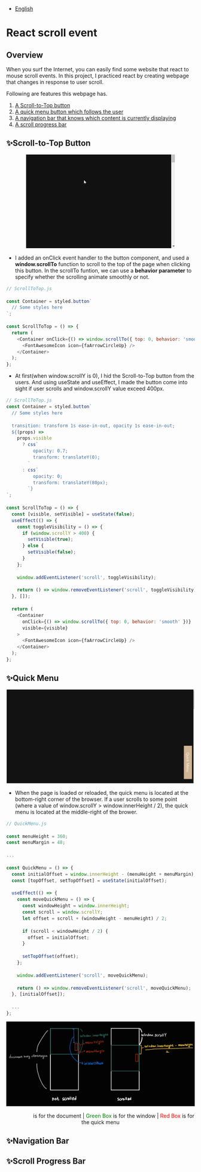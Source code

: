 - [English](#react-scroll-event)

# React scroll event

## Overview

When you surf the Internet, you can easily find some website that react to mouse scroll events. In this project, I practiced react by creating webpage that changes in response to user scroll.

Following are features this webpage has.

1. [A Scroll-to-Top button](#scroll-to-top-button)
2. [A quick menu button which follows the user](#quick-menu-button)
3. [A navigation bar that knows which content is currently displaying](#navigation-bar)
4. [A scroll progress bar](#scroll-progress-bar)

## ✨Scroll-to-Top Button

<div align="center">
<img src="./README_ASSETS/ScrollToTopButton.gif" height="250px">
</div>

- I added an onClick event handler to the button component, and used a **window.scrollTo** function to scroll to the top of the page when clicking this button. In the scrollTo funtion, we can use a **behavior parameter** to specify whether the scrolling animate smoothly or not.

```js
// ScrollToTop.js

const Container = styled.button`
  // Some styles here
`;

const ScrollToTop = () => {
  return (
    <Container onClick={() => window.scrollTo({ top: 0, behavior: 'smooth' })}>
      <FontAwesomeIcon icon={faArrowCircleUp} />
    </Container>
  );
};
```

- At first(when window.scrollY is 0), I hid the Scroll-to-Top button from the users. And using useState and useEffect, I made the button come into sight if user scrolls and window.scrollY value exceed 400px.

```js
// ScrollToTop.js
const Container = styled.button`
  // Some styles here

  transition: transform 1s ease-in-out, opacity 1s ease-in-out;
  ${(props) =>
    props.visible
      ? css`
          opacity: 0.7;
          transform: translateY(0);
        `
      : css`
          opacity: 0;
          transform: translateY(80px);
        `}
`;

const ScrollToTop = () => {
  const [visible, setVisible] = useState(false);
  useEffect(() => {
    const toggleVisibility = () => {
      if (window.scrollY > 400) {
        setVisible(true);
      } else {
        setVisible(false);
      }
    };

    window.addEventListener('scroll', toggleVisibility);

    return () => window.removeEventListener('scroll', toggleVisibility);
  }, []);

  return (
    <Container
      onClick={() => window.scrollTo({ top: 0, behavior: 'smooth' })}
      visible={visible}
    >
      <FontAwesomeIcon icon={faArrowCircleUp} />
    </Container>
  );
};
```

## ✨Quick Menu

<div align="center">
<img src="./README_ASSETS/QuickMenu.gif" height="250px">
</div>

- When the page is loaded or reloaded, the quick menu is located at the bottom-right corner of the browser. If a user scrolls to some point (where a value of window.scrollY > window.innerHeight / 2), the quick menu is located at the middle-right of the brower.

```js
// QuickMenu.js

const menuHeight = 360;
const menuMargin = 48;

...

const QuickMenu = () => {
  const initialOffset = window.innerHeight - (menuHeight + menuMargin);
  const [topOffset, setTopOffset] = useState(initialOffset);

  useEffect(() => {
    const moveQuickMenu = () => {
      const windowHeight = window.innerHeight;
      const scroll = window.scrollY;
      let offset = scroll + (windowHeight - menuHeight) / 2;

      if (scroll < windowHeight / 2) {
        offset = initialOffset;
      }

      setTopOffset(offset);
    };

    window.addEventListener('scroll', moveQuickMenu);

    return () => window.removeEventListener('scroll', moveQuickMenu);
  }, [initialOffset]);

  ...
};
```

<div align="center">
<img src="./README_ASSETS/QuickMenuDescription.jpg" >

<font color="white">White Box</font> is for the document |
<font color="green">Green Box</font> is for the window |
<font color="red">Red Box</font> is for the quick menu

</div>

## ✨Navigation Bar

## ✨Scroll Progress Bar
